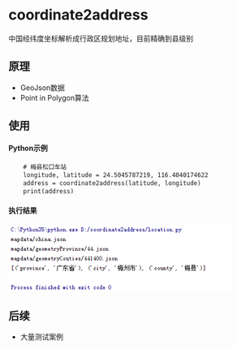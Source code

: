 # coordinate2address

中国经纬度坐标解析成行政区规划地址，目前精确到县级别

## 原理
- GeoJson数据
- Point in Polygon算法

## 使用
#### Python示例
```
    # 梅县松口车站
    longitude, latitude = 24.5045787219, 116.4040174622
    address = coordinate2address(latitude, longitude)
    print(address)
```
#### 执行结果
![](https://raw.githubusercontent.com/lsdir/coordinate2address/master/result.png)

## 后续
- 大量测试案例